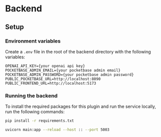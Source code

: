 # Backend

## Setup

### Environment variables

Create a `.env` file in the root of the backend directory with the following variables:

```
OPENAI_API_KEY={your openai api key}
POCKETBASE_ADMIN_EMAIL={your pocketbase admin email}
POCKETBASE_ADMIN_PASSWORD={your pocketbase admin password}
PUBLIC_POCKETBASE_URL=http://localhost:8090
PUBLIC_FRONTEND_URL=http://localhost:5173
```

### Running the backend

To install the required packages for this plugin and run the service locally, run the following commands:

```bash
pip install -r requirements.txt

uvicorn main:app --reload --host :: --port 5003
```
